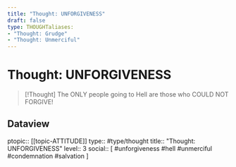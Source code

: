 ```yaml
---
title: "Thought: UNFORGIVENESS"
draft: false
type: THOUGHTaliases:
- "Thought: Grudge"
- "Thought: Unmerciful"
---
```

# Thought: UNFORGIVENESS
> [!Thought]
> The ONLY people going to Hell are those who COULD NOT FORGIVE!
> 
## Dataview
ptopic:: [[topic-ATTITUDE]]
type:: #type/thought
title:: "Thought: UNFORGIVENESS"
level:: 3
social:: [ #unforgiveness #hell #unmerciful #condemnation #salvation ]